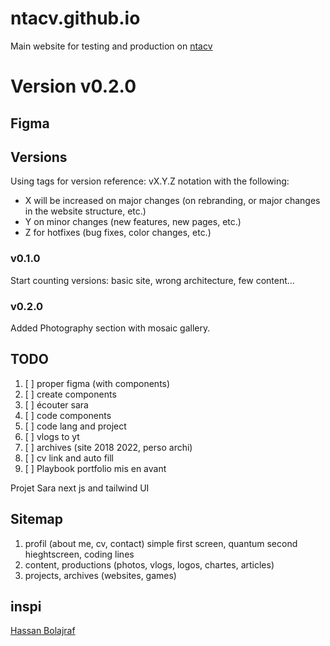 # ntacv.github.io
Main website for testing and production on [ntacv](https://ntacv.github.io)


# Version v0.2.0


## Figma

## Versions

Using tags for version reference: 
vX.Y.Z notation 
with the following:

- X will be increased on major changes (on rebranding, or major changes in the website structure, etc.)
- Y on minor changes (new features, new pages, etc.)
- Z for hotfixes (bug fixes, color changes, etc.)

### v0.1.0
Start counting versions: basic site, wrong architecture, few content...

### v0.2.0
Added Photography section with mosaic gallery.


## TODO 

1. [ ] proper figma (with components)
2. [ ] create components 
3. [ ] écouter sara
4. [ ] code components
5. [ ] code lang and project
6. [ ] vlogs to yt
7. [ ] archives (site 2018 2022, perso archi)
8. [ ] cv link and auto fill
9. [ ] Playbook portfolio mis en avant

Projet Sara
next js and tailwind UI

## Sitemap

1. profil (about me, cv, contact)
    simple first screen, quantum second hieghtscreen, coding lines
2. content, productions (photos, vlogs, logos, chartes, articles)
3. projects, archives (websites, games)

## inspi
[Hassan Bolajraf](https://hbolajraf.net/)
